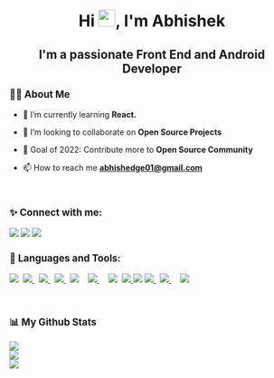 <h1 align="center">Hi <img src="https://raw.githubusercontent.com/MartinHeinz/MartinHeinz/master/wave.gif" width="30px">, I'm Abhishek</h1>
<h2 align="center">I'm a passionate Front End and Android Developer</h2>

<h3 style="font-size: 17px"> 🙋‍♂️ About Me</h3>

- 🌱 I’m currently learning **React.**

- 👯 I’m looking to collaborate on **Open Source Projects**

- 🥅 Goal of 2022: Contribute more to **Open Source Community**

- 📫 How to reach me **abhishedge01@gmail.com**

<br>

<h3 style="font-size: 17px">✨ Connect with me:
<p align="left">
<a href = "https://www.linkedin.com/in/subham-raoniar/"><img src="https://img.icons8.com/fluent/40/000000/linkedin.png"/></a>
<a href = "https://www.linkedin.com/in/subham-raoniar/"><img src="https://img.icons8.com/fluent/40/000000/facebook.png"/></a>
<a href = "https://www.instagram.com/subhamraoniar/"><img src="https://img.icons8.com/fluent/40/000000/instagram-new.png"/></a>


<h3 style="font-size: 17px">🚀 Languages and Tools:</h3>
<p align="left"> 
     <a href="https://getbootstrap.com" target="_blank"><img src="https://img.icons8.com/color/48/000000/visual-studio-code-2019.png"/></a>&nbsp
     <a href="https://www.w3.org/html/" target="_blank"> <img src="https://img.icons8.com/color/48/000000/html-5.png"/> </a> &nbsp
    <a href="https://www.w3schools.com/css/" target="_blank"> <img src="https://img.icons8.com/color/48/000000/css3.png"/> </a> &nbsp
    <a href="https://getbootstrap.com" target="_blank"> <img src="https://img.icons8.com/color/48/000000/bootstrap.png"/> </a>&nbsp
    <a href="https://developer.mozilla.org/en-US/docs/Web/JavaScript" target="_blank"><img src="https://img.icons8.com/color/48/000000/javascript.png"/></a>&nbsp &nbsp
    <a href="https://developer.mozilla.org/en-US/docs/Web/JavaScript" target="_blank"><img src="https://img.icons8.com/external-tal-revivo-shadow-tal-revivo/39/000000/external-jquery-is-a-javascript-library-designed-to-simplify-html-logo-shadow-tal-revivo.png"/> </a>&nbsp &nbsp
    <a href="https://getbootstrap.com" target="_blank"> <img src="https://img.icons8.com/color/46/000000/react-native.png"/></a>&nbsp
    <a href="https://reactjs.org/" target="_blank"> <img src="https://img.icons8.com/color/50/000000/android-os.png"/> </a>   
    <a href="https://www.java.com" target="_blank"> <img src="https://img.icons8.com/color/51/000000/java-coffee-cup-logo--v1.png"/></a>
    <a href="https://firebase.google.com/" target="_blank"> <img src="https://img.icons8.com/color/46/000000/firebase.png"/> </a> &nbsp
    <a style="padding-right:8px;" href="https://www.mysql.com/" target="_blank"> <img src="https://img.icons8.com/fluent/55/000000/mysql-logo.png"/> </a>&nbsp
    <a href="https://git-scm.com/" target="_blank"> <img src="https://img.icons8.com/color/48/000000/git.png"/> </a> 
</p>
<br>


<h3 style="font-size: 17px">📊 My Github Stats</h3>

 <img class="img" src="https://github-readme-stats.vercel.app/api?username=abhishekshedge01&show_icons=true&theme=highcontrast"/>

<br/>
 <img class="img" src="https://github-readme-stats.vercel.app/api/top-langs/?username=abhishekshedge01&theme=highcontrast" />

<br/>

<a href="https://github.com/abhishekshedge01/github-profile-views-counter">
    <img src="https://komarev.com/ghpvc/?username=abhishekshedge01">
</a>

